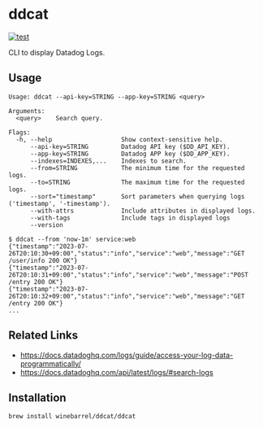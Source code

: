 # ddcat

[![test](https://github.com/winebarrel/ddcat/actions/workflows/build.yml/badge.svg)](https://github.com/winebarrel/ddcat/actions/workflows/build.yml)

CLI to display Datadog Logs.

## Usage

```
Usage: ddcat --api-key=STRING --app-key=STRING <query>

Arguments:
  <query>    Search query.

Flags:
  -h, --help                   Show context-sensitive help.
      --api-key=STRING         Datadog API key ($DD_API_KEY).
      --app-key=STRING         Datadog APP key ($DD_APP_KEY).
      --indexes=INDEXES,...    Indexes to search.
      --from=STRING            The minimum time for the requested logs.
      --to=STRING              The maximum time for the requested logs.
      --sort="timestamp"       Sort parameters when querying logs ('timestamp', '-timestamp').
      --with-attrs             Include attributes in displayed logs.
      --with-tags              Include tags in displayed logs
      --version
```

```
$ ddcat --from 'now-1m' service:web
{"timestamp":"2023-07-26T20:10:30+09:00","status":"info","service":"web","message":"GET /user/info 200 OK"}
{"timestamp":"2023-07-26T20:10:31+09:00","status":"info","service":"web","message":"POST /entry 200 OK"}
{"timestamp":"2023-07-26T20:10:32+09:00","status":"info","service":"web","message":"GET /entry 200 OK"}
...
```

## Related Links

* https://docs.datadoghq.com/logs/guide/access-your-log-data-programmatically/
* https://docs.datadoghq.com/api/latest/logs/#search-logs

## Installation

```
brew install winebarrel/ddcat/ddcat
```
